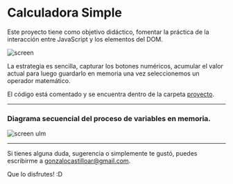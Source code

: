 # Calculadora Simple
Este proyecto tiene como objetivo didáctico, fomentar la práctica de la interacción entre JavaScript y los elementos del DOM.  

![screen](documentación/screen.jpg)

La estrategia es sencilla, capturar los botones numéricos, acumular el valor actual para luego guardarlo en memoria una vez seleccionemos un operador matemático.

El código está comentado y se encuentra dentro de la carpeta [proyecto](https://github.com/gonzalocastilloar/calculadora/tree/main/proyecto).

---
### Diagrama secuencial del proceso de variables en memoria.
![screen ulm](documentación/screen-uml.png)

---

Si tienes alguna duda, sugerencia o simplemente te gustó, puedes escribirme a gonzalocastilloar@gmail.com.

Que lo disfrutes! :D



